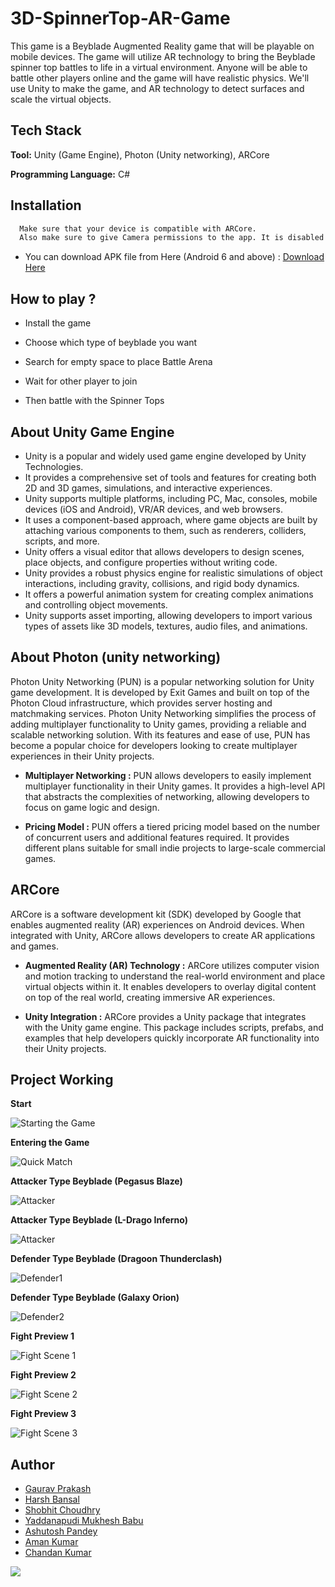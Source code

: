 # 3D-SpinnerTop-AR-Game


This game is a Beyblade Augmented Reality game that will be playable on mobile devices. The game will utilize AR technology to bring the Beyblade spinner top battles to life in a virtual environment. Anyone will be able to battle other players online and the game will have realistic physics. We'll use Unity to make the game, and AR technology to detect surfaces and scale the virtual objects.



## Tech Stack

**Tool:** Unity (Game Engine), Photon (Unity networking), ARCore

**Programming Language:** C#


## Installation

```bash
  Make sure that your device is compatible with ARCore. 
  Also make sure to give Camera permissions to the app. It is disabled by default.
```

- You can download APK file from Here (Android 6 and above) : [Download Here](https://drive.google.com/file/d/1fIbQTFzTROp9bl8juXz_y7Li5vrSwseD/view?usp=sharing)

## How to play ?

 - Install the game

 - Choose which type of beyblade you want

 - Search for empty space to place Battle Arena

 - Wait for other player to join

 - Then battle with the Spinner Tops 
    
## About Unity Game Engine
- Unity is a popular and widely used game engine developed by Unity Technologies.
- It provides a comprehensive set of tools and features for creating both 2D and 3D games, simulations, and interactive experiences.
- Unity supports multiple platforms, including PC, Mac, consoles, mobile devices (iOS and Android), VR/AR devices, and web browsers.
- It uses a component-based approach, where game objects are built by attaching various components to them, such as renderers, colliders, scripts, and more.
- Unity offers a visual editor that allows developers to design scenes, place objects, and configure properties without writing code.
- Unity provides a robust physics engine for realistic simulations of object interactions, including gravity, collisions, and rigid body dynamics.
- It offers a powerful animation system for creating complex animations and controlling object movements.
- Unity supports asset importing, allowing developers to import various types of assets like 3D models, textures, audio files, and animations.
## About Photon (unity networking)
Photon Unity Networking (PUN) is a popular networking solution for Unity game development. It is developed by Exit Games and built on top of the Photon Cloud infrastructure, which provides server hosting and matchmaking services.
Photon Unity Networking simplifies the process of adding multiplayer functionality to Unity games, providing a reliable and scalable networking solution. With its features and ease of use, PUN has become a popular choice for developers looking to create multiplayer experiences in their Unity projects.

- **Multiplayer Networking :** PUN allows developers to easily implement multiplayer functionality in their Unity games. It provides a high-level API that abstracts the complexities of networking, allowing developers to focus on game logic and design.

- **Pricing Model :** PUN offers a tiered pricing model based on the number of concurrent users and additional features required. It provides different plans suitable for small indie projects to large-scale commercial games.
## ARCore
ARCore is a software development kit (SDK) developed by Google that enables augmented reality (AR) experiences on Android devices. When integrated with Unity, ARCore allows developers to create AR applications and games.

- **Augmented Reality (AR) Technology :** ARCore utilizes computer vision and motion tracking to understand the real-world environment and place virtual objects within it. It enables developers to overlay digital content on top of the real world, creating immersive AR experiences.

- **Unity Integration :** ARCore provides a Unity package that integrates with the Unity game engine. This package includes scripts, prefabs, and examples that help developers quickly incorporate AR functionality into their Unity projects.


## Project Working

**Start** 

![Starting the Game](Media/Input.gif)

**Entering the Game**

![Quick Match](Media/startGif1.gif)

**Attacker Type Beyblade (Pegasus Blaze)**

![Attacker](Media/Act1.gif)

**Attacker Type Beyblade (L-Drago Inferno)**

![Attacker](Media/Act2.gif)

**Defender Type Beyblade (Dragoon Thunderclash)**

![Defender1](Media/Def1.gif)

**Defender Type Beyblade (Galaxy Orion)**

![Defender2](Media/Def2.gif)

**Fight Preview 1**

![Fight Scene 1](images/Fight1.jpeg)

**Fight Preview 2**

![Fight Scene 2](images/Fight2.jpeg)

**Fight Preview 3**

![Fight Scene 3](images/Fight3.jpeg)


## Author

- [Gaurav Prakash](https://github.com/Chamoli2k2)  
- [Harsh Bansal](https://www.github.com/Harshbansal0001)
- [Shobhit Choudhry](https://www.github.com/043dumb)
- [Yaddanapudi Mukhesh Babu](https://www.github.com/MukheshBabu)
- [Ashutosh Pandey](https://www.github.com/9119Ashutosh)
- [Aman Kumar](https://www.github.com/Aman9968)
- [Chandan Kumar](https://www.github.com/chandankumar0014)

<a href="https://github.com/Chamoli2k2/3D-SpinnerTop-AR-Game/graphs/contributors">
  <img src="https://contrib.rocks/image?repo=Chamoli2k2/3D-SpinnerTop-AR-Game" />
</a>




